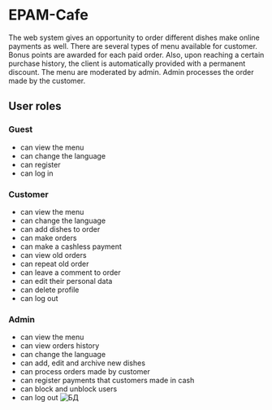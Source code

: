 # EPAM-Cafe
The web system gives an opportunity to order different dishes make online payments as well. There are several types of menu available for customer. Bonus points are awarded for each paid order. Also, upon reaching a certain purchase history, the client is automatically provided with a permanent discount. The menu are moderated by admin. Admin processes the order made by the customer.

## User roles

### Guest
- can view the menu
- can change the language
- can register
- can log in

### Customer
- can view the menu
- can change the language
- can add dishes to order
- can make orders
- can make a cashless payment
- can view old orders
- can repeat old order
- can leave a comment to order
- can edit their personal data
- can delete profile
- can log out

### Admin
- can view the menu
- can view orders history
- can change the language
- can add, edit and archive new dishes
- can process orders made by customer
- can register payments that customers made in cash
- can block and unblock users
- can log out
![БД](https://user-images.githubusercontent.com/78814383/152406605-28ef8608-a681-4d7a-9838-7fdb99f7a965.jpg)
